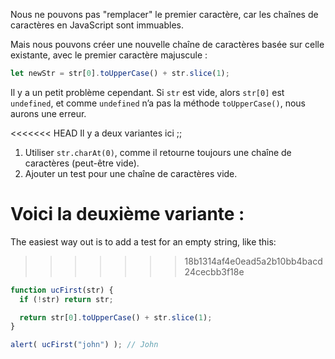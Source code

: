 Nous ne pouvons pas "remplacer" le premier caractère, car les chaînes de caractères en JavaScript sont immuables.

Mais nous pouvons créer une nouvelle chaîne de caractères basée sur celle existante, avec le premier caractère majuscule :

```js
let newStr = str[0].toUpperCase() + str.slice(1);
```

Il y a un petit problème cependant. Si `str` est vide, alors `str[0]` est `undefined`, et comme `undefined` n’a pas la méthode `toUpperCase()`, nous aurons une erreur.

<<<<<<< HEAD
Il y a deux variantes ici ;;

1. Utiliser `str.charAt(0)`, comme il retourne toujours une chaîne de caractères (peut-être vide).
2. Ajouter un test pour une chaîne de caractères vide.

Voici la deuxième variante :
=======
The easiest way out is to add a test for an empty string, like this:
>>>>>>> 18b1314af4e0ead5a2b10bb4bacd24cecbb3f18e

```js run demo
function ucFirst(str) {
  if (!str) return str;

  return str[0].toUpperCase() + str.slice(1);
}

alert( ucFirst("john") ); // John
```
